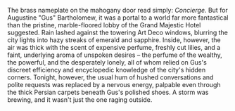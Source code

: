 The brass nameplate on the mahogany door read simply: *Concierge*.  But for Augustine "Gus" Bartholomew, it was a portal to a world far more fantastical than the pristine, marble-floored lobby of the Grand Majestic Hotel suggested.  Rain lashed against the towering Art Deco windows, blurring the city lights into hazy streaks of emerald and sapphire.  Inside, however, the air was thick with the scent of expensive perfume, freshly cut lilies, and a faint, underlying aroma of unspoken desires – the perfume of the wealthy, the powerful, and the desperately lonely, all of whom relied on Gus's discreet efficiency and encyclopedic knowledge of the city's hidden corners.  Tonight, however, the usual hum of hushed conversations and polite requests was replaced by a nervous energy, palpable even through the thick Persian carpets beneath Gus's polished shoes.  A storm was brewing, and it wasn't just the one raging outside.

